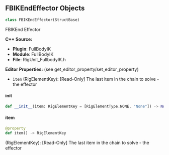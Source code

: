 ## FBIKEndEffector Objects

```python
class FBIKEndEffector(StructBase)
```

FBIKEnd Effector

**C++ Source:**

- **Plugin**: FullBodyIK
- **Module**: FullBodyIK
- **File**: RigUnit_FullbodyIK.h

**Editor Properties:** (see get_editor_property/set_editor_property)

- ``item`` (RigElementKey):  [Read-Only] The last item in the chain to solve - the effector

<a id="unreal.FBIKEndEffector.__init__"></a>

#### __init__

```python
def __init__(item: RigElementKey = [RigElementType.NONE, "None"]) -> None
```

<a id="unreal.FBIKEndEffector.item"></a>

#### item

```python
@property
def item() -> RigElementKey
```

(RigElementKey):  [Read-Only] The last item in the chain to solve - the effector

<a id="unreal.RigUnit_FullbodyIK"></a>